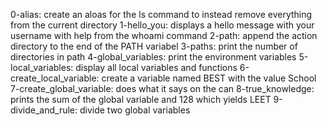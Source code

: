 0-alias: create an aloas for the ls command to instead remove everything from the current directory
1-hello_you: displays a hello message with your username with help from the whoami command
2-path: append the action directory to the end of the PATH variabel
3-paths: print the number of directories in path
4-global_variables: print the environment variables
5-local_variables: display all local variables and functions
6-create_local_variable: create a variable named BEST with the value School
7-create_global_variable: does what it says on the can
8-true_knowledge: prints the sum of the global variable and 128 which yields LEET
9-divide_and_rule: divide two global variables
